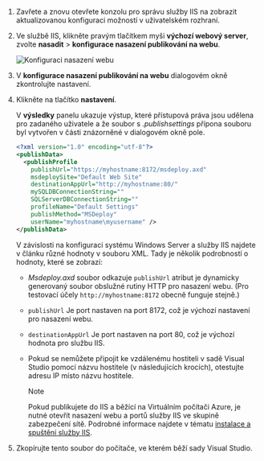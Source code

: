 
1. Zavřete a znovu otevřete konzolu pro správu služby IIS na zobrazit aktualizovanou konfiguraci možností v uživatelském rozhraní.

2. Ve službě IIS, klikněte pravým tlačítkem myši **výchozí webový server**, zvolte **nasadit** > **konfigurace nasazení publikování na webu**.

    ![Konfiguraci nasazení webu](../../deployment/media/tutorial-configure-web-deploy-publishing.png)

3. V **konfigurace nasazení publikování na webu** dialogovém okně zkontrolujte nastavení.

4. Klikněte na tlačítko **nastavení**.

    V **výsledky** panelu ukazuje výstup, které přístupová práva jsou udělena pro zadaného uživatele a že soubor s *.publishsettings* přípona souboru byl vytvořen v části znázorněné v dialogovém okně pole.

    ```xml
    <?xml version="1.0" encoding="utf-8"?>
    <publishData>
      <publishProfile
        publishUrl="https://myhostname:8172/msdeploy.axd"
        msdeploySite="Default Web Site"
        destinationAppUrl="http://myhostname:80/"
        mySQLDBConnectionString=""
        SQLServerDBConnectionString=""
        profileName="Default Settings"
        publishMethod="MSDeploy"
        userName="myhostname\myusername" />
    </publishData>
    ```

    V závislosti na konfiguraci systému Windows Server a služby IIS najdete v článku různé hodnoty v souboru XML. Tady je několik podrobností o hodnoty, které se zobrazí:

   * *Msdeploy.axd* soubor odkazuje `publishUrl` atribut je dynamicky generovaný soubor obslužné rutiny HTTP pro nasazení webu. (Pro testovací účely `http://myhostname:8172` obecně funguje stejně.)
   * `publishUrl` Je port nastaven na port 8172, což je výchozí nastavení pro nasazení webu.
   * `destinationAppUrl` Je port nastaven na port 80, což je výchozí hodnota pro službu IIS.
   * Pokud se nemůžete připojit ke vzdálenému hostiteli v sadě Visual Studio pomocí názvu hostitele (v následujících krocích), otestujte adresu IP místo názvu hostitele.

     > [!NOTE]
     > Pokud publikujete do IIS a běžící na Virtuálním počítači Azure, je nutné otevřít nasazení webu a portů služby IIS ve skupině zabezpečení sítě. Podrobné informace najdete v tématu [instalace a spuštění služby IIS](/azure/virtual-machines/windows/quick-create-portal#open-port-80-for-web-traffic).

5. Zkopírujte tento soubor do počítače, ve kterém běží sady Visual Studio.

